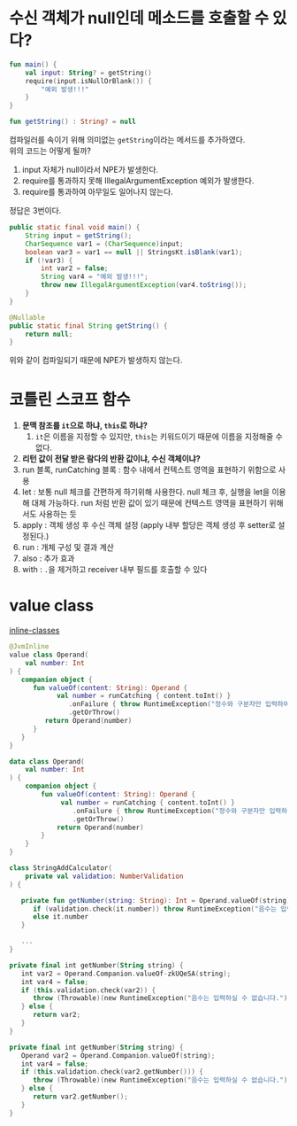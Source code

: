 
# 수신 객체가 null인데 메소드를 호출할 수 있다?

```kotlin
fun main() {
    val input: String? = getString()
    require(input.isNullOrBlank()) {
        "예외 발생!!!"
    }
}

fun getString() : String? = null
```

컴파일러를 속이기 위해 의미없는 `getString`이라는 메서드를 추가하였다.  
위의 코드는 어떻게 될까?  
  
1. input 자체가 null이라서 NPE가 발생한다.
2. require를 통과하지 못해 IllegalArgumentException 예외가 발생한다.
3. require를 통과하여 아무일도 일어나지 않는다.

정답은 3번이다.  

```java
public static final void main() {
    String input = getString();
    CharSequence var1 = (CharSequence)input;
    boolean var3 = var1 == null || StringsKt.isBlank(var1);
    if (!var3) {
        int var2 = false;
        String var4 = "예외 발생!!!";
        throw new IllegalArgumentException(var4.toString());
    }
}

@Nullable
public static final String getString() {
    return null;
}
```

위와 같이 컴파일되기 때문에 NPE가 발생하지 않는다.  

# 코틀린 스코프 함수

1. **문맥 참조를 `it`으로 하냐, `this`로 하냐?**
    1. `it`은 이름을 지정할 수 있지만, `this`는 키워드이기 때문에 이름을 지정해줄 수 없다.
2. **리턴 값이 전달 받은 람다의 반환 값이냐, 수신 객체이냐?**
3. run 블록, runCatching 블록 : 함수 내에서 컨텍스트 영역을 표현하기 위함으로 사용
4. let : 보통 null 체크를 간편하게 하기위해 사용한다. null 체크 후, 실행을 let을 이용해 대체 가능하다. run 처럼 반환 값이 있기 때문에 컨텍스트 영역을 표현하기 위해서도 사용하는 듯
5. apply : 객체 생성 후 수신 객체 설정 (apply 내부 할당은 객체 생성 후 setter로 설정된다.)
6. run : 개체 구성 및 결과 계산
7. also : 추가 효과
8. with : `.`을 제거하고 receiver 내부 필드를 호출할 수 있다

# value class

[inline-classes](https://kotlinlang.org/docs/inline-classes.html)

```kotlin
@JvmInline
value class Operand(
    val number: Int
) {
   companion object {
      fun valueOf(content: String): Operand {
            val number = runCatching { content.toInt() }
               .onFailure { throw RuntimeException("정수와 구분자만 입력하여 주세요.") }
               .getOrThrow()
         return Operand(number)
      }
   }
}
```

```kotlin
data class Operand(
    val number: Int
) {
    companion object {
        fun valueOf(content: String): Operand {
             val number = runCatching { content.toInt() }
                .onFailure { throw RuntimeException("정수와 구분자만 입력하여 주세요.") }
                .getOrThrow()
            return Operand(number)
        }
    }
}
```


```kotlin
class StringAddCalculator(
    private val validation: NumberValidation
) {

   private fun getNumber(string: String): Int = Operand.valueOf(string).let {
      if (validation.check(it.number)) throw RuntimeException("음수는 입력하실 수 없습니다.")
      else it.number
   }

   ...
}
```

```kotlin
private final int getNumber(String string) {
   int var2 = Operand.Companion.valueOf-zkUQeSA(string);
   int var4 = false;
   if (this.validation.check(var2)) {
      throw (Throwable)(new RuntimeException("음수는 입력하실 수 없습니다."));
   } else {
      return var2;
   }
}

private final int getNumber(String string) {
   Operand var2 = Operand.Companion.valueOf(string);
   int var4 = false;
   if (this.validation.check(var2.getNumber())) {
      throw (Throwable)(new RuntimeException("음수는 입력하실 수 없습니다."));
   } else {
      return var2.getNumber();
   }
}
```